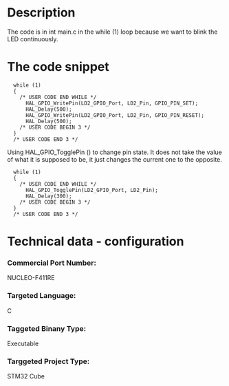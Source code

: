 # Description

The code is in int main.c in the while (1) loop because we want to blink the LED continuously.

# The code snippet

```
  while (1)
  {
    /* USER CODE END WHILE */
	  HAL_GPIO_WritePin(LD2_GPIO_Port, LD2_Pin, GPIO_PIN_SET);
	  HAL_Delay(500);
	  HAL_GPIO_WritePin(LD2_GPIO_Port, LD2_Pin, GPIO_PIN_RESET);
	  HAL_Delay(500);
    /* USER CODE BEGIN 3 */
  }
  /* USER CODE END 3 */
```

Using HAL_GPIO_TogglePin () to change pin state. It does not take the value of what it is supposed to be, it just changes the current one to the opposite.

```
  while (1)
  {
    /* USER CODE END WHILE */
	  HAL_GPIO_TogglePin(LD2_GPIO_Port, LD2_Pin);
	  HAL_Delay(300);
    /* USER CODE BEGIN 3 */
  }
  /* USER CODE END 3 */
```

# Technical data - configuration

### Commercial Port Number: 
NUCLEO-F411RE

### Targeted Language: 
C

### Taggeted Binany Type: 
Executable

### Targgeted Project Type: 
STM32 Cube

